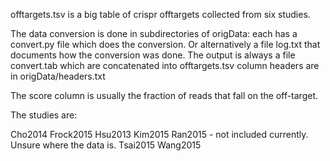 offtargets.tsv is a big table of crispr offtargets collected from six studies.

The data conversion is done in subdirectories of origData:
each has a convert.py file which does the conversion.
Or alternatively a file log.txt that documents how the conversion was done.
The output is always a file convert.tab which are concatenated into offtargets.tsv
column headers are in origData/headers.txt

The score column is usually the fraction of reads that fall on the off-target.

The studies are:

Cho2014
Frock2015
Hsu2013
Kim2015
Ran2015 - not included currently. Unsure where the data is.
Tsai2015
Wang2015
